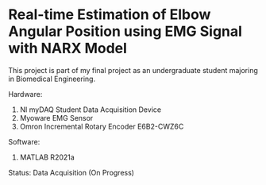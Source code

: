 # Real-time Estimation of Elbow Angular Position using EMG Signal with NARX Model

This project is part of my final project as an undergraduate student majoring in Biomedical Engineering.

Hardware:
1. NI myDAQ Student Data Acquisition Device
2. Myoware EMG Sensor
3. Omron Incremental Rotary Encoder E6B2-CWZ6C

Software:
1. MATLAB R2021a

Status: Data Acquisition (On Progress)
